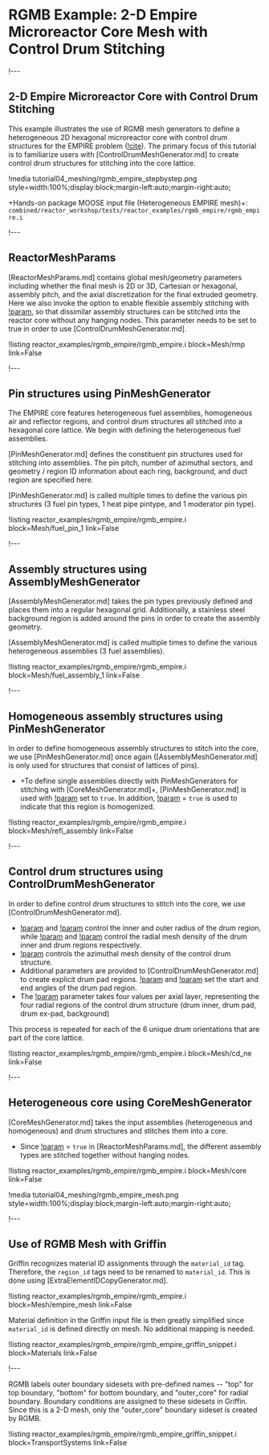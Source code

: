 # RGMB Example: 2-D Empire Microreactor Core Mesh with Control Drum Stitching

!---

## 2-D Empire Microreactor Core with Control Drum Stitching

This example illustrates the use of RGMB mesh generators to define a heterogeneous 2D hexagonal microreactor core with control drum structures for the EMPIRE problem ([!cite](matthews2021coupled)). The primary focus of this tutorial is to familiarize users with [ControlDrumMeshGenerator.md] to create control drum structures for stitching into the core lattice.

!media tutorial04_meshing/rgmb_empire_stepbystep.png
       style=width:100%;display:block;margin-left:auto;margin-right:auto;

+Hands-on package MOOSE input file (Heterogeneous EMPIRE mesh)+: `combined/reactor_workshop/tests/reactor_examples/rgmb_empire/rgmb_empire.i`

!---

## ReactorMeshParams

[ReactorMeshParams.md] contains global mesh/geometry parameters including whether the final mesh is 2D or 3D, Cartesian or hexagonal, assembly pitch, and the axial discretization for the final extruded geometry. Here we also invoke the option to enable flexible assembly stitching with [!param](/Mesh/ReactorMeshParams/flexible_assembly_stitching), so that dissimilar assembly structures can be stitched into the reactor core without any hanging nodes. This parameter needs to be set to true in order to use [ControlDrumMeshGenerator.md].

!listing reactor_examples/rgmb_empire/rgmb_empire.i
         block=Mesh/rmp
         link=False

!---

## Pin structures using PinMeshGenerator

The EMPIRE core features heterogeneous fuel assemblies, homogeneous air and reflector regions, and control drum structures all stitched into a hexagonal core lattice. We begin with defining the heterogeneous fuel assemblies.

[PinMeshGenerator.md] defines the constituent pin structures used for stitching into assemblies. The pin pitch, number of azimuthal sectors, and geometry / region ID information about each ring, background, and duct region are specified here.

[PinMeshGenerator.md] is called multiple times to define the various pin structures (3 fuel pin types, 1 heat pipe pintype, and 1 moderator pin type).

!listing reactor_examples/rgmb_empire/rgmb_empire.i
         block=Mesh/fuel_pin_1
         link=False

!---

## Assembly structures using AssemblyMeshGenerator

[AssemblyMeshGenerator.md] takes the pin types previously defined and places them into a regular hexagonal grid. Additionally, a stainless steel background region is added around the pins in order to create the assembly geometry.

[AssemblyMeshGenerator.md] is called multiple times to define the various heterogeneous assemblies (3 fuel assemblies).

!listing reactor_examples/rgmb_empire/rgmb_empire.i
         block=Mesh/fuel_assembly_1
         link=False

!---

## Homogeneous assembly structures using PinMeshGenerator

In order to define homogeneous assembly structures to stitch into the core, we use [PinMeshGenerator.md] once again ([AssemblyMeshGenerator.md] is only used for structures that consist of lattices of pins).

- +To define single assemblies directly with PinMeshGenerators for stitching with [CoreMeshGenerator.md]+, [PinMeshGenerator.md] is used with [!param](/Mesh/PinMeshGenerator/use_as_assembly) set to `true`. In addition, [!param](/Mesh/PinMeshGenerator/homogenized) = `true` is used to indicate that this region is homogenized.

!listing reactor_examples/rgmb_empire/rgmb_empire.i
         block=Mesh/refl_assembly
         link=False

!---

## Control drum structures using ControlDrumMeshGenerator

In order to define control drum structures to stitch into the core, we use [ControlDrumMeshGenerator.md].

- [!param](/Mesh/ControlDrumMeshGenerator/drum_inner_radius) and [!param](/Mesh/ControlDrumMeshGenerator/drum_outer_radius) control the inner and outer radius of the drum region, while [!param](/Mesh/ControlDrumMeshGenerator/drum_inner_intervals) and [!param](/Mesh/ControlDrumMeshGenerator/drum_intervals) control the radial mesh density of the drum inner and drum regions respectively.
- [!param](/Mesh/ControlDrumMeshGenerator/num_azimuthal_sectors) controls the azimuthal mesh density of the control drum structure.
- Additional parameters are provided to [ControlDrumMeshGenerator.md] to create explicit drum pad regions. [!param](/Mesh/ControlDrumMeshGenerator/pad_start_angle) and [!param](/Mesh/ControlDrumMeshGenerator/pad_end_angle) set the start and end angles of the drum pad region.
- The [!param](/Mesh/ControlDrumMeshGenerator/region_ids) parameter takes four values per axial layer, representing the four radial regions of the control drum structure (drum inner, drum pad, drum ex-pad, background)

This process is repeated for each of the 6 unique drum orientations that are part of the core lattice.

!listing reactor_examples/rgmb_empire/rgmb_empire.i
         block=Mesh/cd_ne
         link=False

!---


## Heterogeneous core using CoreMeshGenerator

[CoreMeshGenerator.md] takes the input assemblies (heterogeneous and homogeneous) and drum structures and stitches them into a core.

- Since [!param](/Mesh/ReactorMeshParams/flexible_assembly_stitching) = `true` in [ReactorMeshParams.md], the different assembly types are stitched together without hanging nodes.

!listing reactor_examples/rgmb_empire/rgmb_empire.i
         block=Mesh/core
         link=False

!media tutorial04_meshing/rgmb_empire_mesh.png
       style=width:100%;display:block;margin-left:auto;margin-right:auto;

!---

## Use of RGMB Mesh with Griffin

Griffin recognizes material ID assignments through the `material_id` tag. Therefore, the `region_id` tags need to be renamed to `material_id`. This is done using [ExtraElementIDCopyGenerator.md].

!listing reactor_examples/rgmb_empire/rgmb_empire.i
         block=Mesh/empire_mesh
         link=False

Material definition in the Griffin input file is then greatly simplified since `material_id` is defined directly on mesh. No additional mapping is needed.

!listing reactor_examples/rgmb_empire/rgmb_empire_griffin_snippet.i
         block=Materials
         link=False

!---

RGMB labels outer boundary sidesets with pre-defined names -- "top" for top boundary, "bottom" for bottom boundary, and "outer_core" for radial boundary. Boundary conditions are assigned to these sidesets in Griffin. Since this is a 2-D mesh, only the "outer_core" boundary sideset is created by RGMB.

!listing reactor_examples/rgmb_empire/rgmb_empire_griffin_snippet.i
         block=TransportSystems
         link=False
